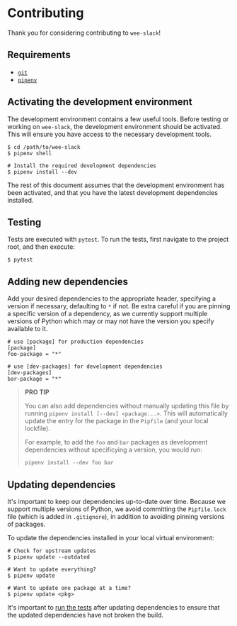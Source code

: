 # Contributing

Thank you for considering contributing to `wee-slack`!

## Requirements

* [`git`](https://git-scm.com)
* [`pipenv`](https://github.com/pypa/pipenv)

## Activating the development environment

The development environment contains a few useful tools. Before testing or
working on `wee-slack`, the development environment should be activated. This
will ensure you have access to the necessary development tools.

```
$ cd /path/to/wee-slack
$ pipenv shell

# Install the required development dependencies
$ pipenv install --dev
```

The rest of this document assumes that the development environment has been
activated, and that you have the latest development dependencies installed.

## Testing

Tests are executed with `pytest`. To run the tests, first navigate to the
project root, and then execute:

```
$ pytest
```

## Adding new dependencies

Add your desired dependencies to the appropriate header, specifying a version if
necessary, defaulting to `*` if not. Be extra careful if you are pinning a
specific version of a dependency, as we currently support multiple versions of
Python which may or may not have the version you specify available to it.

```
# use [package] for production dependencies
[package]
foo-package = "*"

# use [dev-packages] for development dependencies
[dev-packages]
bar-package = "*"
```

> **PRO TIP**
>
> You can also add dependencies without manually updating this file by running
> `pipenv install [--dev] <package...>`. This will automatically update the
> entry for the package in the `Pipfile` (and your local lockfile).
>
> For example, to add the `foo` and `bar` packages as development dependencies
> without specificying a version, you would run:
>
> ``` pipenv install --dev foo bar ```

## Updating dependencies

It's important to keep our dependencies up-to-date over time. Because we support
multiple versions of Python, we avoid committing the `Pipfile.lock` file (which
is added in `.gitignore`), in addition to avoiding pinning versions of packages.

To update the dependencies installed in your local virtual environment:

```
# Check for upstream updates
$ pipenv update --outdated

# Want to update everything?
$ pipenv update

# Want to update one package at a time?
$ pipenv update <pkg>
```

It's important to [run the tests](#testing) after updating dependencies to
ensure that the updated dependencies have not broken the build.

